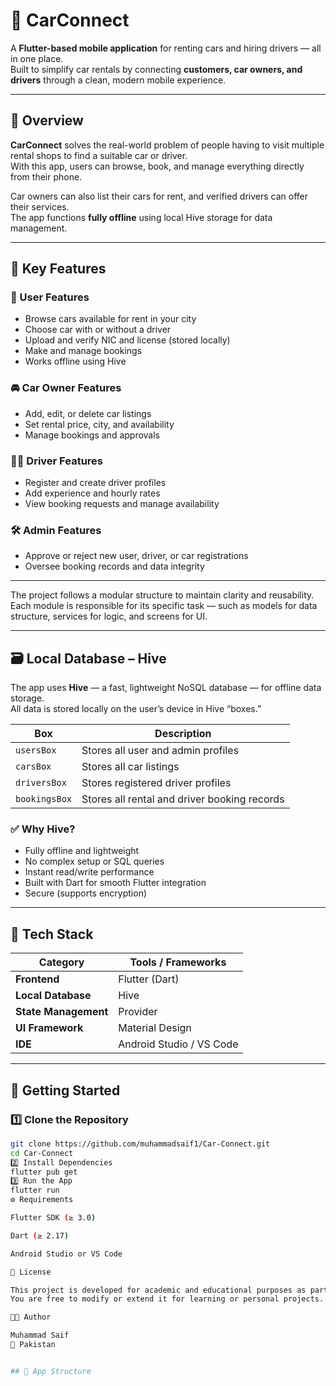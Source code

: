 # 🚗 CarConnect

A **Flutter-based mobile application** for renting cars and hiring drivers — all in one place.  
Built to simplify car rentals by connecting **customers, car owners, and drivers** through a clean, modern mobile experience.

---

## 📱 Overview

**CarConnect** solves the real-world problem of people having to visit multiple rental shops to find a suitable car or driver.  
With this app, users can browse, book, and manage everything directly from their phone.  

Car owners can also list their cars for rent, and verified drivers can offer their services.  
The app functions **fully offline** using local Hive storage for data management.

---

## 🧩 Key Features

### 👤 User Features
- Browse cars available for rent in your city  
- Choose car with or without a driver  
- Upload and verify NIC and license (stored locally)  
- Make and manage bookings  
- Works offline using Hive  

### 🚘 Car Owner Features
- Add, edit, or delete car listings  
- Set rental price, city, and availability  
- Manage bookings and approvals  

### 🧍‍♂️ Driver Features
- Register and create driver profiles  
- Add experience and hourly rates  
- View booking requests and manage availability  

### 🛠️ Admin Features
- Approve or reject new user, driver, or car registrations  
- Oversee booking records and data integrity

---

The project follows a modular structure to maintain clarity and reusability.  
Each module is responsible for its specific task — such as models for data structure, services for logic, and screens for UI.

---

## 🗃️ Local Database – Hive

The app uses **Hive** — a fast, lightweight NoSQL database — for offline data storage.  
All data is stored locally on the user’s device in Hive “boxes.”

| Box | Description |
|------|-------------|
| `usersBox` | Stores all user and admin profiles |
| `carsBox` | Stores all car listings |
| `driversBox` | Stores registered driver profiles |
| `bookingsBox` | Stores all rental and driver booking records |

### ✅ Why Hive?
- Fully offline and lightweight  
- No complex setup or SQL queries  
- Instant read/write performance  
- Built with Dart for smooth Flutter integration  
- Secure (supports encryption)

---

## 🧰 Tech Stack

| Category | Tools / Frameworks |
|-----------|--------------------|
| **Frontend** | Flutter (Dart) |
| **Local Database** | Hive |
| **State Management** | Provider |
| **UI Framework** | Material Design |
| **IDE** | Android Studio / VS Code |

---

## 🚀 Getting Started

### 1️⃣ Clone the Repository
```bash
git clone https://github.com/muhammadsaif1/Car-Connect.git
cd Car-Connect
2️⃣ Install Dependencies
flutter pub get
3️⃣ Run the App
flutter run
⚙️ Requirements

Flutter SDK (≥ 3.0)

Dart (≥ 2.17)

Android Studio or VS Code

🧾 License

This project is developed for academic and educational purposes as part of the Course-End Project (CEP).
You are free to modify or extend it for learning or personal projects.

👨‍💻 Author

Muhammad Saif
📍 Pakistan


## 🧠 App Structure

